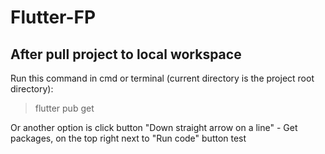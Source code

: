 # Flutter-FP

## After pull project to local workspace

Run this command in cmd or terminal (current directory is the project root directory):
> flutter pub get

Or another option is click button "Down straight arrow on a line" - Get packages, on the top right next to "Run code" button
test
